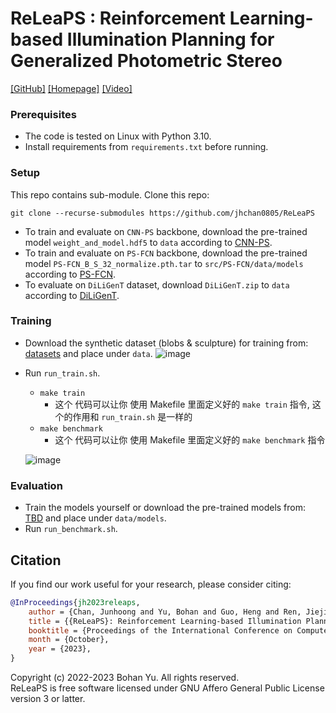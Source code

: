 # ReLeaPS : Reinforcement Learning-based Illumination Planning for Generalized Photometric Stereo
[\[GitHub\]](https://github.com/jhchan0805/ReLeaPS)
[\[Homepage\]](https://jhchan0805.github.io/ReLeaPS)
[\[Video\]](https://youtu.be/5D4NBlf-L3w)

### Prerequisites
  * The code is tested on Linux with Python 3.10.
  * Install requirements from `requirements.txt` before running.

### Setup
This repo contains sub-module. Clone this repo:
```
git clone --recurse-submodules https://github.com/jhchan0805/ReLeaPS
```
  
  * To train and evaluate on `CNN-PS` backbone, download the pre-trained model `weight_and_model.hdf5` to `data` according to [CNN-PS][1].
  * To train and evaluate on `PS-FCN` backbone, download the pre-trained model `PS-FCN_B_S_32_normalize.pth.tar` to `src/PS-FCN/data/models` according to [PS-FCN][2].
  * To evaluate on `DiLiGenT` dataset, download `DiLiGenT.zip` to `data` according to [DiLiGenT][3].
  
[1]: https://github.com/satoshi-ikehata/CNN-PS-ECCV2018
[2]: https://github.com/guanyingc/PS-FCN
[3]: https://sites.google.com/site/photometricstereodata/single

### Training
  * Download the synthetic dataset (blobs & sculpture) for training from: [datasets](https://drive.google.com/file/d/1hZtjtY8DMOk-sITT_AoZzBs5oZzVdgkk/view?usp=drive_link) and place under `data`.
    ![image](https://github.com/user-attachments/assets/350d1fa9-fbe0-48a5-b962-8a47cd71a840)

  * Run `run_train.sh`.
    * `make train`
      * 这个 代码可以让你 使用 Makefile 里面定义好的 `make train` 指令, 这个的作用和 `run_train.sh` 是一样的
    * `make benchmark`
      * 这个 代码可以让你 使用 Makefile 里面定义好的 `make benchmark` 指令

     ![image](https://github.com/user-attachments/assets/3512aca9-46b0-44d3-9370-d61bfc4202a4)

### Evaluation
  * Train the models yourself or download the pre-trained models from: [TBD]() and place under `data/models`.
  * Run `run_benchmark.sh`.

## Citation
If you find our work useful for your research, please consider citing:
```BibTeX
@InProceedings{jh2023releaps,
    author = {Chan, Junhoong and Yu, Bohan and Guo, Heng and Ren, Jieji and Lu, Zongqing and Shi, Boxin},
    title = {{ReLeaPS}: Reinforcement Learning-based Illumination Planning for Generalized Photometric Stereo},
    booktitle = {Proceedings of the International Conference on Computer Vision (ICCV)},
    month = {October},
    year = {2023},
}
```

Copyright (c) 2022-2023 Bohan Yu. All rights reserved. \
ReLeaPS is free software licensed under GNU Affero General Public License version 3 or latter.

